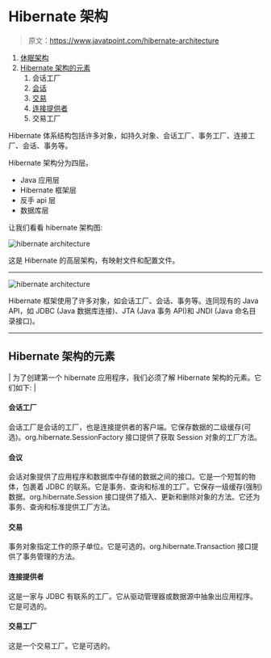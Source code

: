 # Hibernate 架构

> 原文：<https://www.javatpoint.com/hibernate-architecture>

1.  [休眠架构](#)
2.  [Hibernate 架构的元素](#elements)
    1.  会话工厂
    2.  [会话](#e2)
    3.  [交易](#e3)
    4.  [连接提供者](#e4)
    5.  交易工厂

Hibernate 体系结构包括许多对象，如持久对象、会话工厂、事务工厂、连接工厂、会话、事务等。

Hibernate 架构分为四层。

*   Java 应用层
*   Hibernate 框架层
*   反手 api 层
*   数据库层

让我们看看 hibernate 架构图:

![hibernate architecture](../img/df7dd3d18ecf784720ea8ba9ccc3c6c2.png)

这是 Hibernate 的高层架构，有映射文件和配置文件。

* * *

![hibernate architecture](../img/8c4d1c96f88c763316a2a212de98405c.png)

Hibernate 框架使用了许多对象，如会话工厂、会话、事务等。连同现有的 Java API，如 JDBC (Java 数据库连接)、JTA (Java 事务 API)和 JNDI (Java 命名目录接口)。

* * *

## Hibernate 架构的元素

| 为了创建第一个 hibernate 应用程序，我们必须了解 Hibernate 架构的元素。它们如下: |

#### 会话工厂

会话工厂是会话的工厂，也是连接提供者的客户端。它保存数据的二级缓存(可选)。org.hibernate.SessionFactory 接口提供了获取 Session 对象的工厂方法。

#### 会议

会话对象提供了应用程序和数据库中存储的数据之间的接口。它是一个短暂的物体，包裹着 JDBC 的联系。它是事务、查询和标准的工厂。它保存一级缓存(强制)数据。org.hibernate.Session 接口提供了插入、更新和删除对象的方法。它还为事务、查询和标准提供工厂方法。

#### 交易

事务对象指定工作的原子单位。它是可选的。org.hibernate.Transaction 接口提供了事务管理的方法。

#### 连接提供者

这是一家与 JDBC 有联系的工厂。它从驱动管理器或数据源中抽象出应用程序。它是可选的。

#### 交易工厂

这是一个交易工厂。它是可选的。